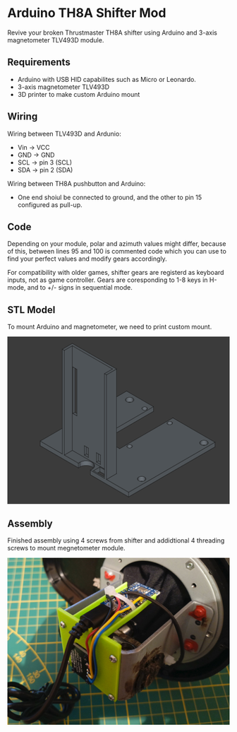# Arduino TH8A Shifter Mod
Revive your broken Thrustmaster TH8A shifter using Arduino and 3-axis magnetometer TLV493D module.

## Requirements
 - Arduino with USB HID capabilites such as Micro or Leonardo.
 - 3-axis magnetometer TLV493D
 - 3D printer to make custom Arduino mount

## Wiring
Wiring between TLV493D and Ardunio:
 - Vin -> VCC
 - GND -> GND
 - SCL -> pin 3 (SCL)
 - SDA -> pin 2 (SDA)

Wiring between TH8A pushbutton and Arduino:
 - One end shoiul be connected to ground, and the other to pin 15 configured as pull-up.

## Code
Depending on your module, polar and azimuth values might differ, because of this, between lines 95 and 100 is commented code which you can use to find your perfect values and modify gears accordingly.

For compatibility with older games, shifter gears are registerd as keyboard inputs, not as game controller. Gears are coresponding to 1-8 keys in H-mode, and to +/- signs in sequential mode.

## STL Model
To mount Arduino and magnetometer, we need to print custom mount.

![Alt text](assets/stl_image.png)

## Assembly

Finished assembly using 4 screws from shifter and addidtional 4 threading screws to mount megnetometer module.

![Alt text](assets/assembly.jpg)


